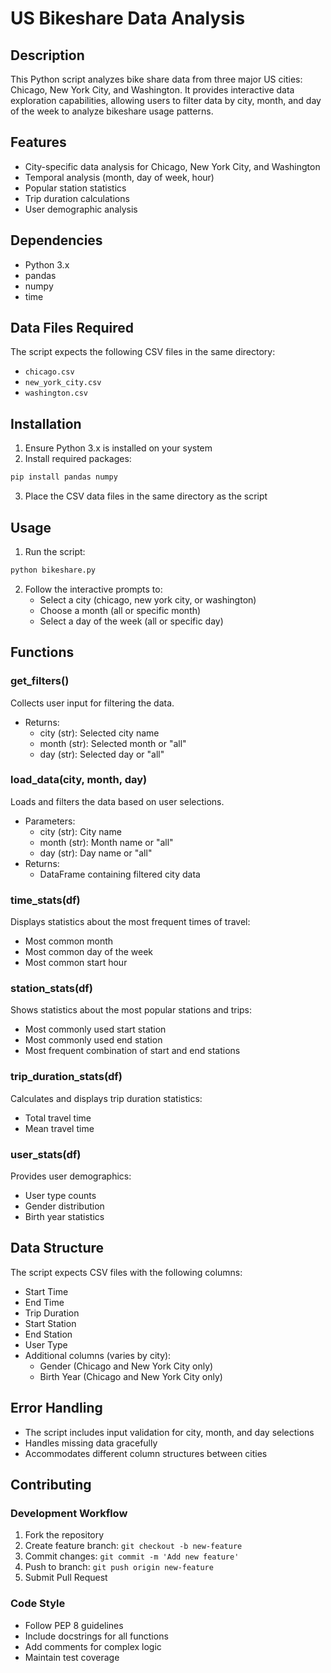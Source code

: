 <!-- >**Note**: Please **fork** the current Udacity repository so that you will have a **remote** repository in **your** Github account. Clone the remote repository to your local machine. Later, as a part of the project "Post your Work on Github", you will push your proposed changes to the remote repository in your Github account.

### Date created
Include the date you created this project and README file.

### Project Title
Replace the Project Title

### Description
Describe what your project is about and what it does

### Files used
Include the files used

### Credits
It's important to give proper credit. Add links to any repo that inspired you or blogposts you consulted.
 -->

# US Bikeshare Data Analysis

## Description

This Python script analyzes bike share data from three major US cities: Chicago, New York City, and Washington. It provides interactive data exploration capabilities, allowing users to filter data by city, month, and day of the week to analyze bikeshare usage patterns.

## Features

- City-specific data analysis for Chicago, New York City, and Washington
- Temporal analysis (month, day of week, hour)
- Popular station statistics
- Trip duration calculations
- User demographic analysis

## Dependencies

- Python 3.x
- pandas
- numpy
- time

## Data Files Required

The script expects the following CSV files in the same directory:

- `chicago.csv`
- `new_york_city.csv`
- `washington.csv`

## Installation

1. Ensure Python 3.x is installed on your system
2. Install required packages:

```bash
pip install pandas numpy
```

3. Place the CSV data files in the same directory as the script

## Usage

1. Run the script:

```bash
python bikeshare.py
```

2. Follow the interactive prompts to:
   - Select a city (chicago, new york city, or washington)
   - Choose a month (all or specific month)
   - Select a day of the week (all or specific day)

## Functions

### get_filters()

Collects user input for filtering the data.

- Returns:
  - city (str): Selected city name
  - month (str): Selected month or "all"
  - day (str): Selected day or "all"

### load_data(city, month, day)

Loads and filters the data based on user selections.

- Parameters:
  - city (str): City name
  - month (str): Month name or "all"
  - day (str): Day name or "all"
- Returns:
  - DataFrame containing filtered city data

### time_stats(df)

Displays statistics about the most frequent times of travel:

- Most common month
- Most common day of the week
- Most common start hour

### station_stats(df)

Shows statistics about the most popular stations and trips:

- Most commonly used start station
- Most commonly used end station
- Most frequent combination of start and end stations

### trip_duration_stats(df)

Calculates and displays trip duration statistics:

- Total travel time
- Mean travel time

### user_stats(df)

Provides user demographics:

- User type counts
- Gender distribution
- Birth year statistics

## Data Structure

The script expects CSV files with the following columns:

- Start Time
- End Time
- Trip Duration
- Start Station
- End Station
- User Type
- Additional columns (varies by city):
  - Gender (Chicago and New York City only)
  - Birth Year (Chicago and New York City only)

## Error Handling

- The script includes input validation for city, month, and day selections
- Handles missing data gracefully
- Accommodates different column structures between cities

## Contributing

### Development Workflow

1. Fork the repository
2. Create feature branch: `git checkout -b new-feature`
3. Commit changes: `git commit -m 'Add new feature'`
4. Push to branch: `git push origin new-feature`
5. Submit Pull Request

### Code Style

- Follow PEP 8 guidelines
- Include docstrings for all functions
- Add comments for complex logic
- Maintain test coverage
